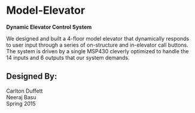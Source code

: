 Model-Elevator
===================

**Dynamic Elevator Control System**

We designed and built a 4-floor model elevator that dynamically responds to user input through a series of on-structure and in-elevator call buttons. The system is driven by a single MSP430 cleverly optimized to handle the 14 inputs and 6 outputs that our system demands. 

Designed By:
------------
Carlton Duffett  
Neeraj Basu  
Spring 2015
